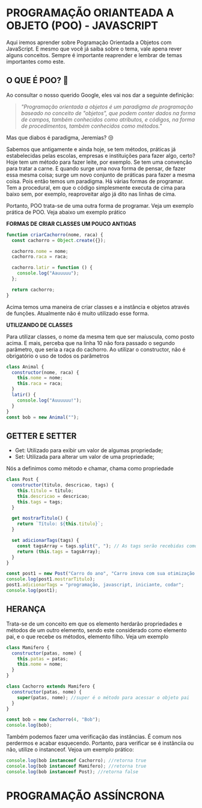# PROGRAMAÇÃO ORIANTEADA A OBJETO (POO) - JAVASCRIPT

Aqui iremos aprender sobre Pogramação Orientada a Objetos com JavaScript. E mesmo que você já saiba sobre o tema, vale apena rever alguns conceitos. Sempre é importante reaprender e lembrar de temas importantes como este.

## O QUE É POO? 🤔

Ao consultar o nosso querido Google, eles vai nos dar a seguinte definição:

> _"Programação orientada a objetos é um paradigma de programação baseado no conceito de "objetos", que podem conter dados na forma de campos, também conhecidos como atributos, e códigos, na forma de procedimentos, também conhecidos como métodos."_

Mas que diabos é paradigma, Jeremias? 😒

Sabemos que antigamente e ainda hoje, se tem métodos, práticas já estabelecidas pelas escolas, empresas e instituições para fazer algo, certo? Hoje tem um método para fazer leite, por exemplo. Se tem uma convenção para tratar a carne. E quando surge uma nova forma de pensar, de fazer essa mesma coisa; surge um novo conjunto de práticas para fazer a mesma coisa. Pois então temos um paradigma. Há várias formas de programar. Tem a procedural, em que o código simplesmente executa de cima para baixo sem, por exemplo, reaproveitar algo já dito nas linhas de cima.

Portanto, POO trata-se de uma outra forma de programar. Veja um exemplo prática de POO. Veja abaixo um exemplo prático

**FORMAS DE CRIAR CLASSES UM POUCO ANTIGAS**

```javascript
function criarCachorro(nome, raca) {
  const cachorro = Object.create({});

  cachorro.nome = nome;
  cachorro.raca = raca;

  cachorro.latir = function () {
    console.log("Aauuuuu");
  };

  return cachorro;
}
```

Acima temos uma maneira de criar classes e a instância e objetos através de funções. Atualmente não é muito utilizado esse forma.

**UTILIZANDO DE CLASSES**

Para utilizar classes, o nome da mesma tem que ser maíuscula, como posto acima. E mais, perceba que na linha 10 não fora passado o segundo parâmetro, que seria a raça do cachorro. Ao utilizar o constructor, não é obrigatório o uso de todos os parâmetros

```javascript
class Animal {
  constructor(nome, raca) {
    this.nome = nome;
    this.raca = raca;
  }
  latir() {
    console.log("Auuuuuu!");
  }
}
const bob = new Animal("");
```

## GETTER E SETTER

- Get: Utilizado para exibir um valor de algumas propriedade;
- Set: Utilizada para alterar um valor de uma propriedade;

Nós a definimos como método e chamar, chama como propriedade

```javascript
class Post {
  constructor(titulo, descricao, tags) {
    this.titulo = titulo;
    this.descricao = descricao;
    this.tags = tags;
  }

  get mostrarTitulo() {
    return `Título: ${this.titulo}`;
  }

  set adicionarTags(tags) {
    const tagsArray = tags.split(", "); // As tags serão recebidas como string. O método split converte string para array.
    return (this.tags = tagsArray);
  }
}

const post1 = new Post("Carro do ano", "Carro inova com sua otimização de ");
console.log(post1.mostrarTitulo);
post1.adicionarTags = "programação, javascript, iniciante, codar";
console.log(post1);
```

## HERANÇA

Trata-se de um conceito em que os elemento herdarão propriedades e métodos de um outro elemento, sendo este considerado como elemento pai, e o que recebe os métodos, elemento filho. Veja um exemplo

```javascript
class Mamifero {
  constructor(patas, nome) {
    this.patas = patas;
    this.nome = nome;
  }
}

class Cachorro extends Mamifero {
  constructor(patas, nome) {
    super(patas, nome); //super é o método para acessar o objeto pai
  }
}

const bob = new Cachorro(4, "Bob");
console.log(bob);
```

Também podemos fazer uma verificação das instâncias. É comum nos perdermos e acabar esquecendo. Portanto, para verificar se é instânciia ou não, utilize o instanceof. Vejoa um exemplo prático:

```javascript
console.log(bob instanceof Cachorro); //retorna true
console.log(bob instanceof Mamifero); //retorna true
console.log(bob instanceof Post); //retorna false
```

# PROGRAMAÇÃO ASSÍNCRONA
